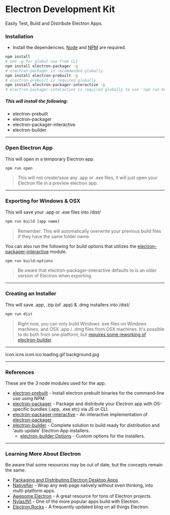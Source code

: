 # Electron Development Kit

Easily Test, Build and Distribute Electron Apps.

### Installation
- Install the dependencies.
[Node](https://nodejs.org/en/) and [NPM](https://www.npmjs.com/) are required.

```sh
npm install
# Use -g for global use from CLI
npm install electron-packager -g
# electron-packager is recommended globally.
npm install electron-prebuilt -g
# electron-prebuilt is required globally
npm install electron-packager-interactive -g
# electron-packager-interactive is required globally to use 'npm run build:options'
```

##### This will install the following:
  - electron-prebuilt
  - electron-packager
  - electron-packager-interactive
  - electron-builder

---

### Open Electron App
This will open in a temporary Electron app.

```sh
npm run open
```

> This will not create/save any .app or .exe files, it will just open your Electron file in a preview electron app.

---
### Exporting for Windows & OSX
This will save your .app or .exe files into /dist/

```sh
npm run build [app name]
```

> Remember: This will automatically overwrite your previous build files if they have the same folder name.

You can also run the following for build options that utilizes the [electron-packager-interactive](https://github.com/electron-userland/electron-packager) module.

```sh
npm run build:options
```

> Be aware that electron-packager-interactive defaults to is an older version of Electron when exporting.


---
### Creating an Installer
This will save .app, .zip (of .app) & .dmg installers into /dist/

```sh
npm run dist
```

> Right now, you can only build Windows .exe files on Windows machines, and OSX .app / .dmg files from OSX machines. It's possible to do both from one platform, but [requires some reworking of electron-builder](https://discuss.atom.io/t/creating-windows-installer-on-mac/22004/4).

---

icon.icns
icon.ico
loading.gif
background.jpg

---

### References
These are the 3 node modules used for the app.
- [electron-prebuilt](https://www.npmjs.com/package/electron-prebuilt) - Install electron prebuilt binaries for the command-line use using NPM.
- [electron-packager](https://www.npmjs.com/package/electron-packager) - Package and distribute your Electron app with OS-specific bundles (.app, .exe etc) via JS or CLI.
- [electron-packager-interactive](https://github.com/Urucas/electron-packager-interactive) - An interactive implementation of [electron-packager](https://www.npmjs.com/package/electron-packager).
- [electron-builder](https://www.npmjs.com/package/electron-builder) - Complete solution to build ready for distribution and 'auto update' Electron App installers.
  - [electron-builder Options](https://github.com/electron-userland/electron-builder/wiki/Options) - Custom options for the installers.
---

### Learning More About Electron
Be aware that some resources may be out of date, but the concepts remain the same.
* [Packaging and Distributing Electron Desktop Apps](https://www.youtube.com/watch?v=dz5SnmBzBXc)
* [Nativefier](https://github.com/jiahaog/nativefier) - Wrap any web page natively without even thinking, into multi-platform apps.
* [Awesome Electron](https://github.com/sindresorhus/awesome-electron) - A great resource for tons of Electron projects.
* [Nylas/N1](https://github.com/nylas/n1) - One of the more popular apps build with Electron.
* [Electron.Rocks](http://electron.rocks) - A frequently updated blog on all things Electron.
